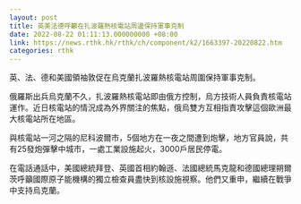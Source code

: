 ```yaml
---
layout: post
title: 英美法德呼籲在扎波羅熱核電站周邊保持軍事克制
date: 2022-08-22 01:11:13.000000000 +08:00
link: https://news.rthk.hk/rthk/ch/component/k2/1663397-20220822.htm
categories: rthk
---
```


英、法、德和美國領袖敦促在烏克蘭扎波羅熱核電站周圍保持軍事克制。

俄羅斯出兵烏克蘭不久，扎波羅熱核電站即由俄方控制，烏方技術人員負責核電站運作。近日核電站的情況成為外界關注的焦點，俄烏雙方互相指責攻擊這個歐洲最大核電站所在地區。

與核電站一河之隔的尼科波爾市，5個地方在一夜之間遭到炮擊，地方官員說，共有25發炮彈擊中城市，一處工業設施起火，3000戶居民停電。

在電話通話中，美國總統拜登、英國首相約翰遜、法國總統馬克龍和德國總理朔爾茨呼籲國際原子能機構的獨立檢查員盡快到核設施視察。他們又重申，繼續在戰爭中支持烏克蘭。
